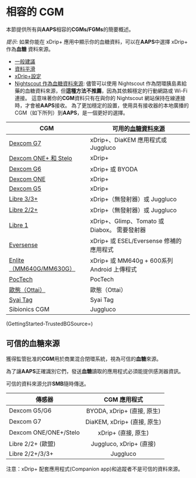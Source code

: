 # 相容的 CGM

本節提供所有與**AAPS**相容的**CGMs/FGMs**的簡要概述。

*提示*: 如果你能在 xDrip+ 應用中顯示你的血糖資料，可以在**AAPS**中選擇 xDrip+ 作為**血糖** 資料來源。

* [一般建議](../CompatibleCgms/GeneralCGMRecommendation.md)
* [資料平滑](../CompatibleCgms/SmoothingBloodGlucoseData.md)
* [xDrip+設定](../CompatibleCgms/xDrip.md)
* [Nightscout 作為血糖資料來源](../CompatibleCgms/CgmNightscoutUpload.md): 儘管可以使用 Nightscout 作為閉環胰島素給藥的血糖資料來源，但**這種方法不推薦**，因為其依賴穩定的行動網路或 Wi-Fi 連接。 這意味著你的**CGM**資料只有在與你的 Nightscout 網站保持在線連接時，才會被**AAPS**接收。 為了更加穩定的設置，使用具有接收器的本地廣播的 CGM（如下所列）到**AAPS**，是一個更好的選擇。

| CGM                                                  | 可用的[血糖資料來源](../SettingUpAaps/ConfigBuilder.md#bg-source) |
| ---------------------------------------------------- | -------------------------------------------------------- |
| [Dexcom G7](../CompatibleCgms/DexcomG7.md)           | xDrip+、DiaKEM 應用程式或 Juggluco                             |
| [Dexcom ONE+ 和 Stelo](../CompatibleCgms/DexcomG7.md) | xDrip+                                                   |
| [Dexcom G6](../CompatibleCgms/DexcomG6.md)           | xDrip+ 或 BYODA                                           |
| [Dexcom ONE](../CompatibleCgms/DexcomG6.md)          | xDrip+                                                   |
| [Dexcom G5](../CompatibleCgms/DexcomG5.md)           | xDrip+                                                   |
| [Libre 3/3+](../CompatibleCgms/Libre3.md)            | xDrip+（無發射器）或 Juggluco                                   |
| [Libre 2/2+](../CompatibleCgms/Libre2.md)            | xDrip+（無發射器）或 Juggluco                                   |
| [Libre 1](../CompatibleCgms/Libre1.md)               | xDrip+、Glimp、Tomato 或 Diabox。 需要發射器                      |
| [Eversense](../CompatibleCgms/Eversense.md)          | xDrip+ 或 ESEL/Eversense 修補的應用程式                          |
| [Enlite（MM640G/MM630G）](../CompatibleCgms/MM640g.md) | xDrip+ 或 MM640g + 600系列 Android 上傳程式                     |
| [PocTech](../CompatibleCgms/PocTech.md)              | PocTech                                                  |
| [歐態（Ottai）](../CompatibleCgms/OttaiM8.md)            | 歐態（Ottai）                                                |
| [Syai Tag](../CompatibleCgms/SyaiTagX1.md)           | Syai Tag                                                 |
| Sibionics CGM                                        | Juggluco                                                 |

(GettingStarted-TrustedBGSource=)

## 可信的血糖來源

獲得監管批准的**CGM**用於商業混合閉環系統，視為可信的**血糖**來源。

為了讓**AAPS**正確識別它們，發送**血糖**讀取的應用程式必須能提供感測器資訊。

可信的資料來源允許**SMB**隨時傳送。

| 傳感器                   |        CGM 應用程式         |
| --------------------- |:-----------------------:|
| Dexcom G5/G6          | BYODA, xDrip+ (直接, 原生)  |
| Dexcom G7             | DiaKEM, xDrip+ (直接, 原生) |
| Dexcom ONE/ONE+/Stelo |     xDrip+ (直接, 原生)     |
| Libre 2/2+ (歐盟)       |  Juggluco, xDrip+ (直接)  |
| Libre 2/2+/3/3+       |        Juggluco         |

注意：xDrip+ 配套應用程式(Companion app)和追蹤者不是可信的資料來源。
